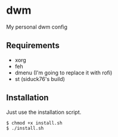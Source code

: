 # dwm
My personal dwm config

## Requirements
- xorg
- feh
- dmenu (I'm going to replace it with rofi)
- st (siduck76's build)

## Installation
Just use the installation script.
```
$ chmod +x install.sh
$ ./install.sh
```
